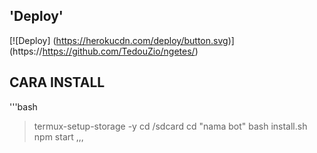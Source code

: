 ## 'Deploy'
[![Deploy]
(https://herokucdn.com/deploy/button.svg)]
(https://https://github.com/TedouZio/ngetes/)

## CARA INSTALL
'''bash
 >termux-setup-storage -y
 >cd /sdcard
 >cd "nama bot"
 >bash install.sh
 >npm start
,,,

